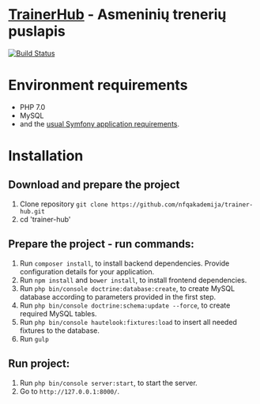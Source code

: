 [TrainerHub](http://trainershub.projektai.nfqakademija.lt/) - Asmeninių trenerių puslapis
===========
[![Build Status](https://travis-ci.org/nfqakademija/trainer-hub.svg?branch=master)](https://travis-ci.org/nfqakademija/trainer-hub)

# Environment requirements

* PHP 7.0
* MySQL
* and the [usual Symfony application requirements](http://symfony.com/doc/current/reference/requirements.html).

# Installation
## Download and prepare the project
1. Clone repository `git clone https://github.com/nfqakademija/trainer-hub.git`
2. cd 'trainer-hub'

## Prepare the project - run commands:
1. Run `composer install`, to install backend dependencies. Provide configuration details for your application.
2. Run `npm install` and `bower install`, to install frontend dependencies.
3. Run `php bin/console doctrine:database:create`, to create MySQL database according to parameters provided in the first step.
4. Run `php bin/console doctrine:schema:update --force`, to create required MySQL tables.
5. Run `php bin/console hautelook:fixtures:load` to insert all needed fixtures to the database.
6. Run `gulp` 

## Run project:
1. Run `php bin/console server:start`, to start the server.
2. Go to `http://127.0.0.1:8000/`.